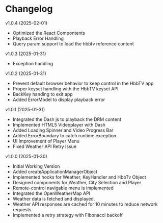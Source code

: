 # Changelog
v1.0.4 (2025-02-01)
- Optimized the React Compontents
- Playback Error Handling
- Query param support to load the hbbtv reference content

v1.0.3 (2025-01-31)
- Exception handling

v1.0.2 (2025-01-31)
- Prevent default browser behavior to keep control in the HbbTV app
- Proper keyset handling with the HbbTV keyset API
- BackKey handing to exit app 
- Added ErrorModel to display playback error

v1.0.1 (2025-01-31)
- Integrated the Dash js to playback the DRM content
- Implemented HTML5 Videoplayer with Dash
- Added Loading Spinner and Video Progress Bar
- Added ErrorBoundary to catch runtime exception
- UI Improvement of Player Menu
- Fixed Weather API Retry Issue

v1.0.0 (2025-01-30)
- Initial Working Version
- Added createApplicationManagerObject
- Implemented hooks for Weather, KeyHandler and HbbTv Object
- Designed components for Weather, City Selection and Player
- Remote-control navigable menu is implemented
- Integrated the OpenWeatherMap API 
- Weather data is fetched and displayed.
- Weather API responses are cached for 10 minutes to reduce network requests. 
- Implemented a retry strategy with Fibonacci backoff 

